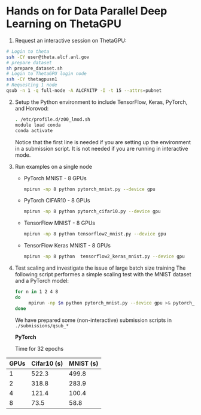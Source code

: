 # Hands on for Data Parallel Deep Learning on ThetaGPU

1. Request an interactive session on ThetaGPU:
```bash
# Login to theta
ssh -CY user@theta.alcf.anl.gov
# prepare dataset
sh prepare_dataset.sh
# Login to ThetaGPU login node
ssh -CY thetagpusn1 
# Requesting 1 node  
qsub -n 1 -q full-node -A ALCFAITP -I -t 15 --attrs=pubnet
```

2. Setup the Python environment to include TensorFlow, Keras, PyTorch, and Horovod:
   ```bash
   . /etc/profile.d/z00_lmod.sh
   module load conda
   conda activate
   ```
   Notice that the first line is needed if you are setting up the environment in a submission script. It is not needed if you are running in interactive mode. 
3. Run examples on a single node
   - PyTorch MNIST - 8 GPUs
     ```bash
     mpirun -np 8 python pytorch_mnist.py --device gpu
     ```

   - PyTorch CIFAR10 - 8 GPUs
     ```bash
     mpirun -np 8 python pytorch_cifar10.py --device gpu
     ```

   -  TensorFlow MNIST - 8 GPUs
      ```bash
      mpirun -np 8 python tensorflow2_mnist.py --device gpu
      ```

   - TensorFlow Keras MNIST - 8 GPUs
     ```bash
     mpirun -np 8 python  tensorflow2_keras_mnist.py --device gpu
     ```
     
4. Test scaling and investigate the issue of large batch size training
The following script performes a simple scaling test with the MNIST dataset and a PyTorch model:
   ```bash
   for n in 1 2 4 8
   do
     	mpirun -np $n python pytorch_mnist.py --device gpu >& pytorch_mnist.out.$n
   done
   ```
  
   We have prepared some (non-interactive) submission scripts in `./submissions/qsub_*`
   
   
   **PyTorch**
   
   Time for 32 epochs 
   
| GPUs | Cifar10 (s) | MNIST (s) |
| ---- | ---------------------- | -------------------- |
|    1 |            522.3       |         499.8        |
|    2 |            318.8       |         283.9        |
|    4 |            121.4       |         100.4        |
|    8 |             73.5       |         58.8         |
